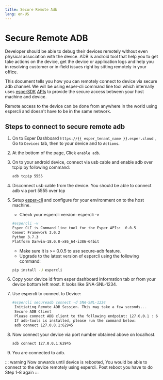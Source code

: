 ```yaml
---
title: Secure Remote Adb
lang: en-US
---
```


# Secure Remote ADB

Developer should be able to debug their devices remotely without even physical association with the device. ADB is android tool that help you to get take actions on the device, get the device or application logs and help you in resolving customer or in-field issues right by sitting remotely in your office.

This document tells you how you can remotely connect to device via secure adb channel. We will be using esper-cli command line tool which internally uses [esperSDK](./pythonsdk.md) [APIs](https://api.esper.io/) to provide the secure access between your host machine and device.

Remote access to the device can be done from anywhere in the world using espercli and doesn't have to be in the same network.

## Steps to connect to secure remote adb

1.  On to Esper Dashboard `https://{{ esper_tenant_name }}.esper.cloud` , Go to `Devices` tab, then to your device and to `Actions`.

2.  At the bottom of the page, Click `enable adb`.

3.  On to your android device, connect via usb cable and enable adb over tcpip by following command:
    ```sh
    adb tcpip 5555
    ```
4.  Disconnect usb cable from the device. You should be able to connect adb via port 5555 over tcp

5.  Setup [esper-cli](./espercli.md) and configure for your environment on to the host machine.
    - Check your espercli version: espercli -v
    ```sh
    #espercli -v
    Esper CLI is Command line tool for the Esper APIs:  0.0.5
    Cement Framework 3.0.2
    Python 3.7.3
    Platform Darwin-18.0.0-x86_64-i386-64bit
    ```
    - Make sure it is >= 0.0.5 to use secure-adb feature.
    - Upgrade to the latest version of espercli using the following command:
    ```sh
    pip install -U espercli
    ```
6.  Copy your device id from esper dashboard information tab or from your device bottom left most. It looks like SNA-SNL-1234.

7.  Use espercli to connect to Device:
    ```sh
    #espercli secureadb connect -d SNA-SNL-1234
     Initiating Remote ADB Session. This may take a few seconds...
     Secure ADB Client
     Please connect ADB client to the following endpoint: 127.0.0.1 : 62945
     If adb-tools is installed, please run the command below:
     adb connect 127.0.0.1:62945
    ```
8.  Now connect your device via port number obtained above on localhost.
    ```sh
    adb connect 127.0.0.1:62945
    ```
9.  You are connected to adb.

::: warning Now onwards until device is rebooted, You would be able to connect to the device remotely using espercli. Post reboot you have to do Step 1-8 again :::
